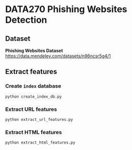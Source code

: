 # DATA270 Phishing Websites Detection

## Dataset
**Phishing Websites Dataset**
https://data.mendeley.com/datasets/n96ncsr5g4/1

## Extract features

### Create `index` database
```
python create_index_db.py
```

### Extract URL features
```
python extract_url_features.py
```

### Extract HTML features
```
python extract_html_features.py
```
